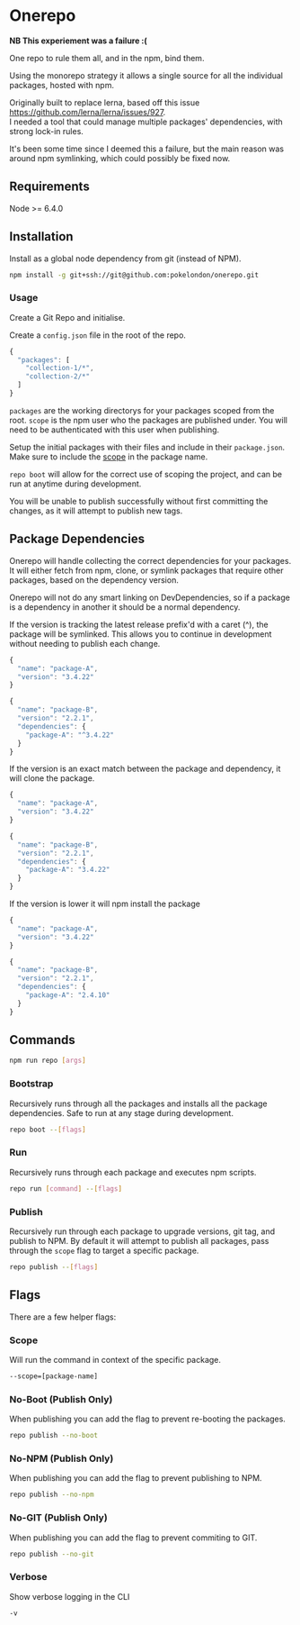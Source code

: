 Onerepo
===========================================

**NB This experiement was a failure :(**

One repo to rule them all, and in the npm, bind them.

Using the monorepo strategy it allows a single source for all the individual packages, hosted with npm.

Originally built to replace lerna, based off this issue https://github.com/lerna/lerna/issues/927.  
I needed a tool that could manage multiple packages' dependencies, with strong lock-in rules.

It's been some time since I deemed this a failure, but the main reason was around npm symlinking, which could possibly be fixed now.


## Requirements

Node >= 6.4.0

## Installation

Install as a global node dependency from git (instead of NPM).

```bash
npm install -g git+ssh://git@github.com:pokelondon/onerepo.git
```

### Usage

Create a Git Repo and initialise.

Create a `config.json` file in the root of the repo.

```js
{
  "packages": [
    "collection-1/*",
    "collection-2/*"
  ]
}
```

`packages` are the working directorys for your packages scoped from the root.
`scope` is the npm user who the packages are published under. You will need to be authenticated with this user when publishing.

Setup the initial packages with their files and include in their `package.json`.
Make sure to include the [scope](https://docs.npmjs.com/misc/scope) in the package name. 

`repo boot` will allow for the correct use of scoping the project, and can be run at anytime during development.

You will be unable to publish successfully without first committing the changes, as it will attempt to publish new tags.

## Package Dependencies

Onerepo will handle collecting the correct dependencies for your packages.
It will either fetch from npm, clone, or symlink packages that require other packages, based on the dependency version.

Onerepo will not do any smart linking on DevDependencies, so if a package is a dependency in another it should be a normal dependency.

If the version is tracking the latest release prefix'd with a caret (^), the package will be symlinked.
This allows you to continue in development without needing to publish each change.

```js
{
  "name": "package-A",
  "version": "3.4.22"
}

{
  "name": "package-B",
  "version": "2.2.1",
  "dependencies": {
    "package-A": "^3.4.22"
  }
}
```

If the version is an exact match between the package and dependency, it will clone the package.

```js
{
  "name": "package-A",
  "version": "3.4.22"
}

{
  "name": "package-B",
  "version": "2.2.1",
  "dependencies": {
    "package-A": "3.4.22"
  }
}
```

If the version is lower it will npm install the package

```js
{
  "name": "package-A",
  "version": "3.4.22"
}

{
  "name": "package-B",
  "version": "2.2.1",
  "dependencies": {
    "package-A": "2.4.10"
  }
}
```


## Commands

```bash
npm run repo [args]
```

### Bootstrap

Recursively runs through all the packages and installs all the package dependencies.
Safe to run at any stage during development.
```bash
repo boot --[flags]
```

### Run

Recursively runs through each package and executes npm scripts.
```bash
repo run [command] --[flags]
```

### Publish

Recursively run through each package to upgrade versions, git tag, and publish to NPM.
By default it will attempt to publish all packages, pass through the `scope` flag to target a specific package.
```bash
repo publish --[flags]
```

## Flags

There are a few helper flags:

### Scope

Will run the command in context of the specific package.
```bash
--scope=[package-name]
```

### No-Boot (Publish Only)

When publishing you can add the flag to prevent re-booting the packages.
```bash
repo publish --no-boot
```

### No-NPM (Publish Only)

When publishing you can add the flag to prevent publishing to NPM.
```bash
repo publish --no-npm
```

### No-GIT (Publish Only)

When publishing you can add the flag to prevent commiting to GIT.
```bash
repo publish --no-git
```

### Verbose

Show verbose logging in the CLI
```bash
-v
```
